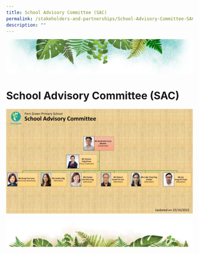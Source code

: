 ```yaml
---
title: School Advisory Committee (SAC)
permalink: /stakeholders-and-partnerships/School-Advisory-Committee-SAC/
description: ""
---
```

![](/images/Banner.png)

# School Advisory Committee (SAC)

![](/images/SAC.jpeg)

![](/images/bg-bottom.png)